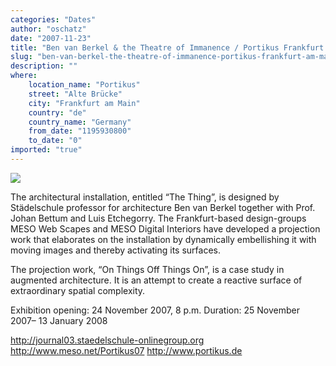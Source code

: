 ```yaml
---
categories: "Dates"
author: "oschatz"
date: "2007-11-23"
title: "Ben van Berkel & the Theatre of Immanence / Portikus Frankfurt am Main"
slug: "ben-van-berkel-the-theatre-of-immanence-portikus-frankfurt-am-main"
description: ""
where: 
    location_name: "Portikus"
    street: "Alte Brücke"
    city: "Frankfurt am Main"
    country: "de"
    country_name: "Germany"
    from_date: "1195930800"
    to_date: "0"
imported: "true"
---
```



![](portikus_videoservertransformed_2007.11.2223.40.44.jpg)

The architectural installation, entitled “The Thing”, is designed by Städelschule professor for architecture Ben van Berkel together with Prof. Johan Bettum and Luis Etchegorry. The Frankfurt-based design-groups MESO Web Scapes and MESO Digital Interiors have developed a projection work that elaborates on the installation by dynamically embellishing it with moving images and thereby activating its surfaces.

The projection work, “On Things Off Things On”, is a case study in augmented architecture. It is an attempt to create a reactive surface of extraordinary spatial complexity.

Exhibition opening: 24 November 2007, 8 p.m.
Duration: 25 November 2007– 13 January 2008

<http://journal03.staedelschule-onlinegroup.org>
<http://www.meso.net/Portikus07>
<http://www.portikus.de>